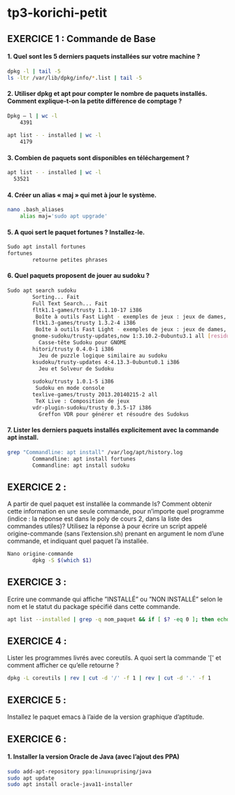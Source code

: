 # tp3-korichi-petit


## EXERCICE 1 : Commande de Base

#### 1. Quel sont les 5 derniers paquets installées sur votre machine ?
```bash
dpkg -l | tail -5
ls -ltr /var/lib/dpkg/info/*.list | tail -5
```

#### 2. Utiliser dpkg et apt pour compter le nombre de paquets installés. Comment explique-t-on la petite différence de comptage ?
```bash
Dpkg – l | wc -l
	4391
  
apt list - - installed | wc -l
	4179
```

#### 3. Combien de paquets sont disponibles en téléchargement ?
```bash
apt list - - installed | wc -l
  53521
```

#### 4. Créer un alias « maj » qui met à jour le système.
```bash
nano .bash_aliases
	alias maj='sudo apt upgrade'
```

#### 5. A quoi sert le paquet fortunes ? Installez-le.
```bash
Sudo apt install fortunes
fortunes
		retourne petites phrases
```

#### 6. Quel paquets proposent de jouer au sudoku ?
```bash
Sudo apt search sudoku
		Sorting... Fait
		Full Text Search... Fait
		fltk1.1-games/trusty 1.1.10-17 i386
 		 Boîte à outils Fast Light - exemples de jeux : jeux de dames, sudoku
		fltk1.3-games/trusty 1.3.2-4 i386
 		 Boîte à outils Fast Light - exemples de jeux : jeux de dames, sudoku
		gnome-sudoku/trusty-updates,now 1:3.10.2-0ubuntu3.1 all [residual-config]
		  Casse-tête Sudoku pour GNOME
		hitori/trusty 0.4.0-1 i386
		  Jeu de puzzle logique similaire au sudoku
		ksudoku/trusty-updates 4:4.13.3-0ubuntu0.1 i386
		  Jeu et Solveur de Sudoku
      
		sudoku/trusty 1.0.1-5 i386
 		 Sudoku en mode console
		texlive-games/trusty 2013.20140215-2 all
 		 TeX Live : Composition de jeux
		vdr-plugin-sudoku/trusty 0.3.5-17 i386
		  Greffon VDR pour générer et résoudre des Sudokus
```

#### 7. Lister les derniers paquets installés explicitement avec la commande apt install.
```bash
grep "Commandline: apt install" /var/log/apt/history.log
		Commandline: apt install fortunes
		Commandline: apt install sudoku
```


## EXERCICE 2 : 

A partir de quel paquet est installée la commande ls? Comment obtenir cette information en une seule commande, pour n’importe quel programme (indice : la réponse est dans le poly de cours 2, dans la liste des commandes utiles)? Utilisez la réponse à pour écrire un script appelé origine-commande (sans l’extension.sh) prenant en argument le nom d’une commande, et indiquant quel paquet l’a installée.
```bash
Nano origine-commande
		dpkg -S $(which $1)
```


## EXERCICE 3 : 

Ecrire une commande qui affiche ”INSTALLÉ” ou ”NON INSTALLÉ” selon le nom et le statut du package spécifié dans cette commande.

```bash
apt list --installed | grep -q nom_paquet && if [ $? -eq 0 ]; then echo "Non Installé" ; else echo "installé"; fi
```


## EXERCICE 4 :

Lister les programmes livrés avec coreutils. A quoi sert la commande '[' et comment afficher ce qu’elle retourne ?
```bash
dpkg -L coreutils | rev | cut -d '/' -f 1 | rev | cut -d '.' -f 1
```


## EXERCICE 5 :

Installez le paquet emacs à l’aide de la version graphique d’aptitude.


## EXERCICE 6 : 

#### 1. Installer la version Oracle de Java (avec l’ajout des PPA)
```bash
sudo add-apt-repository ppa:linuxuprising/java
sudo apt update
sudo apt install oracle-java11-installer
```

##
